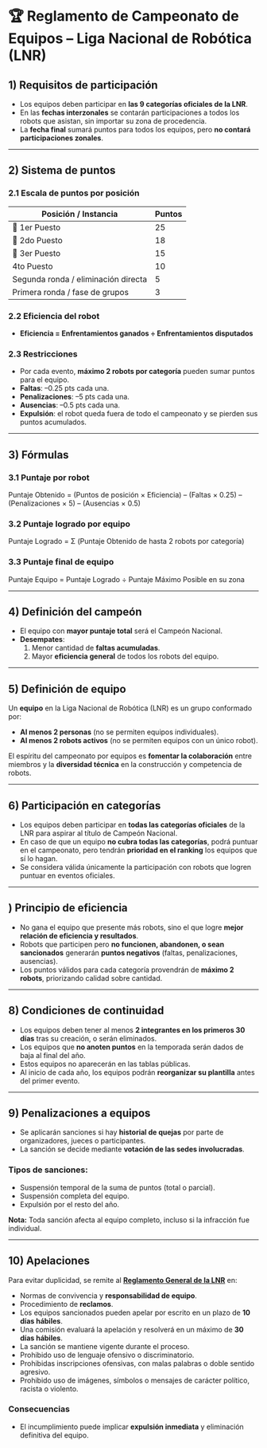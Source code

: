 # 🏆 Reglamento de Campeonato de Equipos – Liga Nacional de Robótica (LNR)

## 1) Requisitos de participación
- Los equipos deben participar en **las 9 categorías oficiales de la LNR**.  
- En las **fechas interzonales** se contarán participaciones a todos los robots que asistan, sin importar su zona de procedencia.  
- La **fecha final** sumará puntos para todos los equipos, pero **no contará participaciones zonales**.  

---

## 2) Sistema de puntos

### 2.1 Escala de puntos por posición
| Posición / Instancia                 | Puntos |
|--------------------------------------|--------|
| 🥇 1er Puesto                        | 25     |
| 🥈 2do Puesto                        | 18     |
| 🥉 3er Puesto                        | 15     |
| 4to Puesto                           | 10     |
| Segunda ronda / eliminación directa  | 5      |
| Primera ronda / fase de grupos       | 3      |

### 2.2 Eficiencia del robot
- **Eficiencia = Enfrentamientos ganados ÷ Enfrentamientos disputados**  

### 2.3 Restricciones
- Por cada evento, **máximo 2 robots por categoría** pueden sumar puntos para el equipo.  
- **Faltas**: –0.25 pts cada una.  
- **Penalizaciones**: –5 pts cada una.  
- **Ausencias**: –0.5 pts cada una.  
- **Expulsión**: el robot queda fuera de todo el campeonato y se pierden sus puntos acumulados.  

---

## 3) Fórmulas

### 3.1 Puntaje por robot
Puntaje Obtenido = (Puntos de posición × Eficiencia) – (Faltas × 0.25) – (Penalizaciones × 5) – (Ausencias × 0.5)


### 3.2 Puntaje logrado por equipo

Puntaje Logrado = Σ (Puntaje Obtenido de hasta 2 robots por categoría)

### 3.3 Puntaje final de equipo
Puntaje Equipo = Puntaje Logrado ÷ Puntaje Máximo Posible en su zona

---

## 4) Definición del campeón
- El equipo con **mayor puntaje total** será el Campeón Nacional.  
- **Desempates**:
  1. Menor cantidad de **faltas acumuladas**.  
  2. Mayor **eficiencia general** de todos los robots del equipo.  

---


## 5) Definición de equipo
Un **equipo** en la Liga Nacional de Robótica (LNR) es un grupo conformado por:
- **Al menos 2 personas** (no se permiten equipos individuales).  
- **Al menos 2 robots activos** (no se permiten equipos con un único robot).  

El espíritu del campeonato por equipos es **fomentar la colaboración** entre miembros y la **diversidad técnica** en la construcción y competencia de robots.

---

## 6) Participación en categorías
- Los equipos deben participar en **todas las categorías oficiales** de la LNR para aspirar al título de Campeón Nacional.  
- En caso de que un equipo **no cubra todas las categorías**, podrá puntuar en el campeonato, pero tendrán **prioridad en el ranking** los equipos que sí lo hagan.  
- Se considera válida únicamente la participación con robots que logren puntuar en eventos oficiales.  

---

## ) Principio de eficiencia
- No gana el equipo que presente más robots, sino el que logre **mejor relación de eficiencia y resultados**.  
- Robots que participen pero **no funcionen, abandonen, o sean sancionados** generarán **puntos negativos** (faltas, penalizaciones, ausencias).  
- Los puntos válidos para cada categoría provendrán de **máximo 2 robots**, priorizando calidad sobre cantidad.  


---

## 8) Condiciones de continuidad
- Los equipos deben tener al menos **2 integrantes en los primeros 30 días** tras su creación, o serán eliminados.  
- Los equipos que **no anoten puntos** en la temporada serán dados de baja al final del año.  
- Estos equipos no aparecerán en las tablas públicas.  
- Al inicio de cada año, los equipos podrán **reorganizar su plantilla** antes del primer evento.  

---

## 9) Penalizaciones a equipos
- Se aplicarán sanciones si hay **historial de quejas** por parte de organizadores, jueces o participantes.  
- La sanción se decide mediante **votación de las sedes involucradas**.  

### Tipos de sanciones:
- Suspensión temporal de la suma de puntos (total o parcial).  
- Suspensión completa del equipo.  
- Expulsión por el resto del año.  

**Nota:** Toda sanción afecta al equipo completo, incluso si la infracción fue individual.  

---

## 10) Apelaciones
Para evitar duplicidad, se remite al [**Reglamento General de la LNR**](https://sistema.lnr-argentina.com.ar/reglamentos/General) en:
- Normas de convivencia y **responsabilidad de equipo**.  
- Procedimiento de **reclamos**.  
- Los equipos sancionados pueden apelar por escrito en un plazo de **10 días hábiles**.  
- Una comisión evaluará la apelación y resolverá en un máximo de **30 días hábiles**.  
- La sanción se mantiene vigente durante el proceso.  
- Prohibido uso de lenguaje ofensivo o discriminatorio.  
- Prohibidas inscripciones ofensivas, con malas palabras o doble sentido agresivo.  
- Prohibido uso de imágenes, símbolos o mensajes de carácter político, racista o violento.  

### Consecuencias
- El incumplimiento puede implicar **expulsión inmediata** y eliminación definitiva del equipo. 